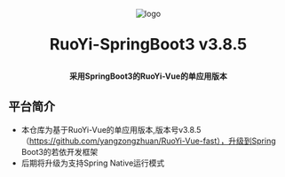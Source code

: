 <p align="center">
	<img alt="logo" src="https://oscimg.oschina.net/oscnet/up-d3d0a9303e11d522a06cd263f3079027715.png">
</p>
<h1 align="center" style="margin: 30px 0 30px; font-weight: bold;">RuoYi-SpringBoot3 v3.8.5</h1>
<h4 align="center">采用SpringBoot3的RuoYi-Vue的单应用版本</h4>


## 平台简介

* 本仓库为基于RuoYi-Vue的单应用版本,版本号v3.8.5（https://github.com/yangzongzhuan/RuoYi-Vue-fast），升级到Spring Boot3的若依开发框架
* 后期将升级为支持Spring Native运行模式